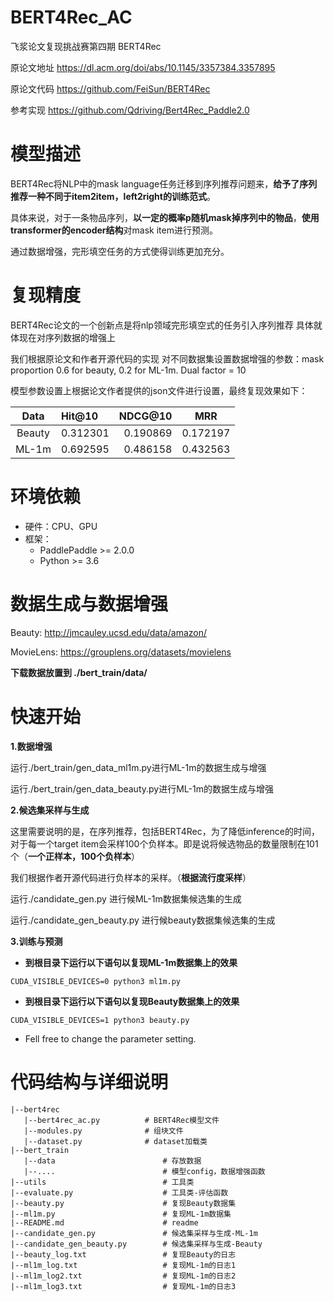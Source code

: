 # BERT4Rec_AC
飞浆论文复现挑战赛第四期 BERT4Rec

原论文地址 https://dl.acm.org/doi/abs/10.1145/3357384.3357895

原论文代码 https://github.com/FeiSun/BERT4Rec

参考实现 https://github.com/Qdriving/Bert4Rec_Paddle2.0

# 模型描述
BERT4Rec将NLP中的mask language任务迁移到序列推荐问题来，**给予了序列推荐一种不同于item2item，left2right的训练范式**。

具体来说，对于一条物品序列，**以一定的概率p随机mask掉序列中的物品**，**使用transformer的encoder结构**对mask item进行预测。

通过数据增强，完形填空任务的方式使得训练更加充分。

# 复现精度

BERT4Rec论文的一个创新点是将nlp领域完形填空式的任务引入序列推荐 具体就体现在对序列数据的增强上

我们根据原论文和作者开源代码的实现 对不同数据集设置数据增强的参数：mask proportion 0.6 for beauty, 0.2 for ML-1m. Dual factor = 10 

模型参数设置上根据论文作者提供的json文件进行设置，最终复现效果如下：



| Data | Hit@10 | NDCG@10 | MRR|
|:-------:|:-----|--------:|--------|
|Beauty| 0.312301 | 0.190869 |0.172197 |
|ML-1m| 0.692595| 0.486158 | 0.432563|


# 环境依赖
- 硬件：CPU、GPU
- 框架： 
   - PaddlePaddle >= 2.0.0 
   - Python >= 3.6
        

# 数据生成与数据增强

Beauty: http://jmcauley.ucsd.edu/data/amazon/

MovieLens: https://grouplens.org/datasets/movielens

**下载数据放置到 ./bert_train/data/**


# 快速开始

**1.数据增强**

运行./bert_train/gen_data_ml1m.py进行ML-1m的数据生成与增强

运行./bert_train/gen_data_beauty.py进行ML-1m的数据生成与增强

**2.候选集采样与生成**

这里需要说明的是，在序列推荐，包括BERT4Rec，为了降低inference的时间，对于每一个target item会采样100个负样本。即是说将候选物品的数量限制在101个（**一个正样本，100个负样本**）

我们根据作者开源代码进行负样本的采样。（**根据流行度采样**）

运行./candidate_gen.py 进行候ML-1m数据集候选集的生成

运行./candidate_gen_beauty.py 进行候beauty数据集候选集的生成

**3.训练与预测**

- **到根目录下运行以下语句以复现ML-1m数据集上的效果**
```
CUDA_VISIBLE_DEVICES=0 python3 ml1m.py 
```


- **到根目录下运行以下语句以复现Beauty数据集上的效果**
```
CUDA_VISIBLE_DEVICES=1 python3 beauty.py 
```

- Fell free to change the parameter setting.

# 代码结构与详细说明

```
|--bert4rec
   |--bert4rec_ac.py          # BERT4Rec模型文件
   |--modules.py              # 组块文件
   |--dataset.py              # dataset加载类            
|--bert_train                     
   |--data                        # 存放数据
   |--....                        # 模型config，数据增强函数
|--utils                          # 工具类
|--evaluate.py                    # 工具类-评估函数
|--beauty.py                      # 复现Beauty数据集
|--ml1m.py                        # 复现ML-1m数据集
|--README.md                      # readme
|--candidate_gen.py               # 候选集采样与生成-ML-1m
|--candidate_gen_beauty.py        # 候选集采样与生成-Beauty
|--beauty_log.txt                 # 复现Beauty的日志
|--ml1m_log.txt                   # 复现ML-1m的日志1
|--ml1m_log2.txt                  # 复现ML-1m的日志2
|--ml1m_log3.txt                  # 复现ML-1m的日志3
```

